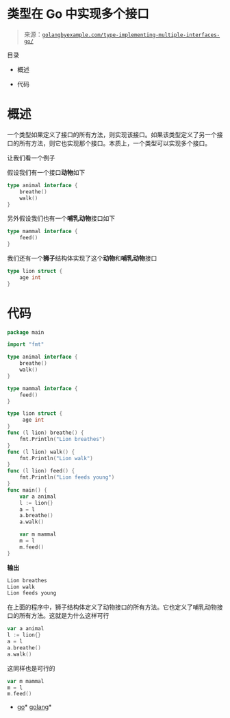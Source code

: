 <!--yml

分类：未分类

日期：2024-10-13 06:22:36

-->

# 类型在 Go 中实现多个接口

> 来源：[`golangbyexample.com/type-implementing-multiple-interfaces-go/`](https://golangbyexample.com/type-implementing-multiple-interfaces-go/)

目录

+   概述

+   代码

# 概述

一个类型如果定义了接口的所有方法，则实现该接口。如果该类型定义了另一个接口的所有方法，则它也实现那个接口。本质上，一个类型可以实现多个接口。

让我们看一个例子

假设我们有一个接口**动物**如下

```go
type animal interface {
    breathe()
    walk()
}
```

另外假设我们也有一个**哺乳动物**接口如下

```go
type mammal interface {
    feed()
}
```

我们还有一个**狮子**结构体实现了这个**动物**和**哺乳动物**接口

```go
type lion struct {
    age int
}
```

# **代码**

```go
package main

import "fmt"

type animal interface {
    breathe()
    walk()
}

type mammal interface {
    feed()
}

type lion struct {
     age int
}
func (l lion) breathe() {
    fmt.Println("Lion breathes")
}
func (l lion) walk() {
    fmt.Println("Lion walk")
}
func (l lion) feed() {
    fmt.Println("Lion feeds young")
}
func main() {
    var a animal
    l := lion{}
    a = l
    a.breathe()
    a.walk()

    var m mammal
    m = l
    m.feed()
}
```

**输出**

```go
Lion breathes
Lion walk
Lion feeds young
```

在上面的程序中，狮子结构体定义了动物接口的所有方法。它也定义了哺乳动物接口的所有方法。这就是为什么这样可行

```go
var a animal
l := lion{}
a = l
a.breathe()
a.walk()
```

这同样也是可行的

```go
var m mammal
m = l
m.feed()
```

+   [go](https://golangbyexample.com/tag/go/)*   [golang](https://golangbyexample.com/tag/golang/)*
